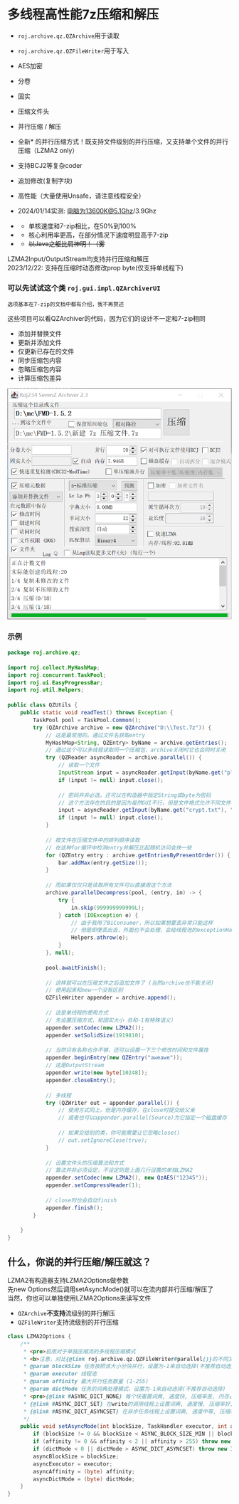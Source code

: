 # 多线程高性能7z压缩和解压
* `roj.archive.qz.QZArchive`用于读取
* `roj.archive.qz.QZFileWriter`用于写入


* AES加密
* 分卷
* 固实
* 压缩文件头
* 并行压缩 / 解压
* 全新* 的并行压缩方式！既支持文件级别的并行压缩，又支持单个文件的并行压缩（LZMA2 only）
* 支持BCJ2等复杂coder
* 追加修改(复制字块)
* 高性能（大量使用Unsafe，请注意线程安全）
* 2024/01/14实测: 电脑为13600K@5.1Ghz/3.9Ghz
*  * 单核速度和7-zip相比，在50%到100%
*  * 核心利用率更高，在部分情况下速度明显高于7-zip
*  * <del>以Java之躯比肩神明！（雾</del>

LZMA2Input/OutputStream均支持并行压缩和解压  
2023/12/22: 支持在压缩时动态修改prop byte(仅支持单线程下)

### 可以先试试这个类 `roj.gui.impl.QZArchiverUI`
    选项基本在7-zip的文档中都有介绍，我不再赘述

这些项目可以看QZArchiver的代码，因为它们的设计不一定和7-zip相同
* 添加并替换文件  
* 更新并添加文件  
* 仅更新已存在的文件  
* 同步压缩包内容  
* 忽略压缩包内容  
* 计算压缩包差异  

![roj.gui.impl.QZArchiverUI](images/archiver.png)
### 示例

```java
package roj.archive.qz;

import roj.collect.MyHashMap;
import roj.concurrent.TaskPool;
import roj.ui.EasyProgressBar;
import roj.util.Helpers;

public class QZUtils {
	public static void readTest() throws Exception {
		TaskPool pool = TaskPool.Common();
		try (QZArchive archive = new QZArchive("D:\\Test.7z")) {
			// 这是最常用的。通过文件名获取entry
			MyHashMap<String, QZEntry> byName = archive.getEntries();
			// 通过这个可以多线程读取同一个压缩包，archive关闭时它也会同时关闭
			try (QZReader asyncReader = archive.parallel()) {
				// 读取一个文件
				InputStream input = asyncReader.getInput(byName.get("plain.txt"));
				if (input != null) input.close();

				// 密码并非必选，还可以在构造器中指定String或byte为密码
				// 这个方法存在的目的是因为虽然GUI不行，但是文件格式允许不同文件不同密码
				input = asyncReader.getInput(byName.get("crypt.txt"), "12345".getBytes(StandardCharsets.UTF_16LE));
				if (input != null) input.close();
			}

			// 按文件在压缩文件中的排列顺序读取
			// 在这种for循环中检测entry并解压比起随机访问会快一些
			for (QZEntry entry : archive.getEntriesByPresentOrder()) {
				bar.addMax(entry.getSize());
			}

			// 而如果仅仅只是读取所有文件可以直接用这个方法
			archive.parallelDecompress(pool, (entry, in) -> {
				try {
					in.skip(999999999999L);
				} catch (IOException e) {
					// 由于我用了BiConsumer，所以如果想要丢异常只能这样
					// 但是即便丢出去，外面也不会处理，会给线程池的exceptionHandler处理
					Helpers.athrow(e);
				}
			}, null);

			pool.awaitFinish();

			// 这样就可以在压缩文件之后追加文件了 (当然archive也不能关闭)
			// 使用起来和new一个没有区别
			QZFileWriter appender = archive.append();

			// 这是单线程的使用方式
			// 先设置压缩方式，和固实大小（0和-1有特殊语义）
			appender.setCodec(new LZMA2());
			appender.setSolidSize(1919810);

			// 当然只有名称也许不够，还可以设置一下三个修改时间和文件属性
			appender.beginEntry(new QZEntry("aweawe"));
			// 这是OutputStream
			appender.write(new byte[10248]);
			appender.closeEntry();

			// 多线程
			try (QZWriter out = appender.parallel()) {
				// 使用方式同上，但是内存缓存，在close时提交给父亲
				// 或者也可以appender.parallel(Source)为它指定一个磁盘缓存

				// 如果交给别的类，你可能需要让它忽略close()
				// out.setIgnoreClose(true);
			}

			// 设置文件头的压缩算法和方式
			// 算法并非必须设定，不设定则是上面几行设置的单独LZMA2
			appender.setCodec(new LZMA2(), new QzAES("12345"));
			appender.setCompressHeader(1);
			
			// close时也会自动finish
			appender.finish();
		}

	}
}

```

## 什么，你说的并行压缩/解压就这？
LZMA2有构造器支持LZMA2Options做参数  
先new Options然后调用setAsyncMode()就可以在流内部并行压缩/解压了  
当然，你也可以单独使用LZMA2Options来读写文件

* `QZArchive`**不支持**流级别的并行解压
* `QZFileWriter`支持流级别的并行压缩
```java
class LZMA2Options {
	/**
	 * <pre>启用对于单独压缩流的多线程压缩模式
	 * <b>注意，对比{@link roj.archive.qz.QZFileWriter#parallel()}的不同文件并行模式,单压缩流并行会损失千分之一左右压缩率</b>
	 * @param blockSize 任务按照该大小分块并行，设置为-1来自动选择(不推荐自动选择)
	 * @param executor 线程池
	 * @param affinity 最大并行任务数量 (1-255)
	 * @param dictMode 任务的词典处理模式，设置为-1来自动选择(不推荐自动选择)
	 * <pre>{@link #ASYNC_DICT_NONE} 每个块重置词典, 速度快, 压缩率差, 内存占用小 (7-zip的默认模式) (支持并行解压)
	 * {@link #ASYNC_DICT_SET} 在write的调用线程上设置词典, 速度慢, 压缩率好, 内存占用中等
	 * {@link #ASYNC_DICT_ASYNCSET} 在异步任务线程上设置词典, 速度中等, 压缩率好, 内存大
	 */
	public void setAsyncMode(int blockSize, TaskHandler executor, int affinity, int dictMode) {
		if (blockSize != 0 && blockSize < ASYNC_BLOCK_SIZE_MIN || blockSize > ASYNC_BLOCK_SIZE_MAX) throw new IllegalArgumentException("无效的分块大小 "+blockSize);
		if (affinity != 0 && affinity < 2 || affinity > 255) throw new IllegalArgumentException("无效的并行任务数量 "+affinity);
		if (dictMode < 0 || dictMode > ASYNC_DICT_ASYNCSET) throw new IllegalArgumentException("无效的词典处理模式 "+dictMode);
		asyncBlockSize = blockSize;
		asyncExecutor = executor;
		asyncAffinity = (byte) affinity;
		asyncDictMode = (byte) dictMode;
	}
}
```